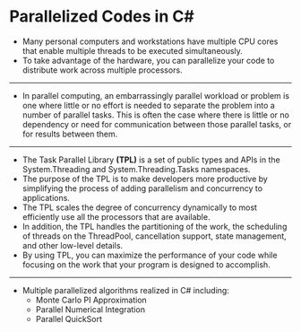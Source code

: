 # Parallelized Codes in C#

- Many personal computers and workstations have multiple CPU cores that enable multiple threads to be executed simultaneously. 
- To take advantage of the hardware, you can parallelize your code to distribute work across multiple processors.
---
- In parallel computing, an embarrassingly parallel workload or problem is one where little or no effort is needed to separate the problem into a number of parallel tasks. This is often the case where there is little or no dependency or need for communication between those parallel tasks, or for results between them.
---
- The Task Parallel Library **(TPL)** is a set of public types and APIs in the System.Threading and System.Threading.Tasks namespaces. 
- The purpose of the TPL is to make developers more productive by simplifying the process of adding parallelism and concurrency to applications. 
- The TPL scales the degree of concurrency dynamically to most efficiently use all the processors that are available.
- In addition, the TPL handles the partitioning of the work, the scheduling of threads on the ThreadPool, cancellation support, state management, and other low-level details. 
- By using TPL, you can maximize the performance of your code while focusing on the work that your program is designed to accomplish.
---
- Multiple parallelized algorithms realized in C# including:
    - Monte Carlo PI Approximation
    - Parallel Numerical Integration
    - Parallel QuickSort
